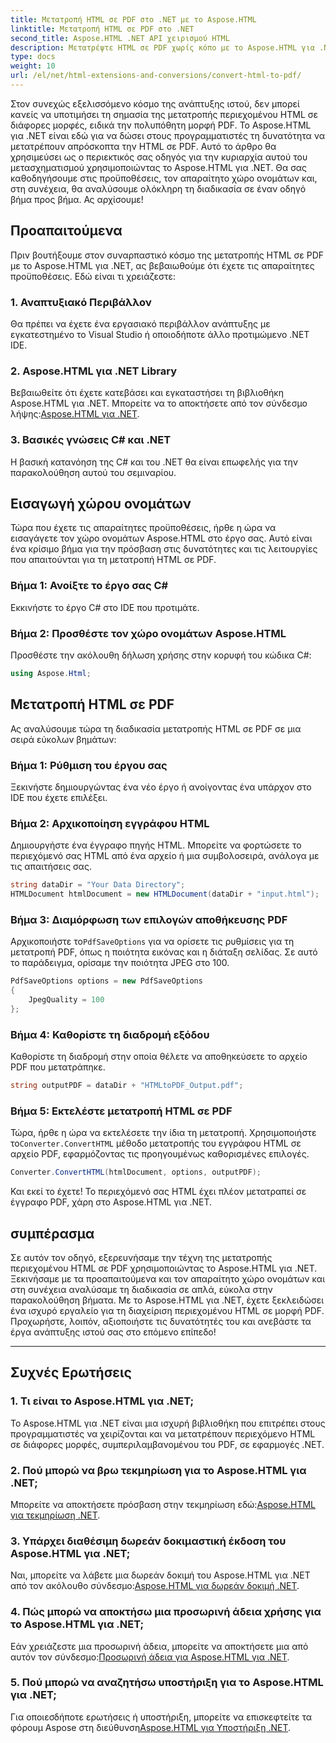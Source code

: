 ```yaml
---
title: Μετατροπή HTML σε PDF στο .NET με το Aspose.HTML
linktitle: Μετατροπή HTML σε PDF στο .NET
second_title: Aspose.HTML .NET API χειρισμού HTML
description: Μετατρέψτε HTML σε PDF χωρίς κόπο με το Aspose.HTML για .NET. Ακολουθήστε τον οδηγό βήμα προς βήμα και απελευθερώστε τη δύναμη της μετατροπής HTML σε PDF.
type: docs
weight: 10
url: /el/net/html-extensions-and-conversions/convert-html-to-pdf/
---
```


Στον συνεχώς εξελισσόμενο κόσμο της ανάπτυξης ιστού, δεν μπορεί κανείς να υποτιμήσει τη σημασία της μετατροπής περιεχομένου HTML σε διάφορες μορφές, ειδικά την πολυπόθητη μορφή PDF. Το Aspose.HTML για .NET είναι εδώ για να δώσει στους προγραμματιστές τη δυνατότητα να μετατρέπουν απρόσκοπτα την HTML σε PDF. Αυτό το άρθρο θα χρησιμεύσει ως ο περιεκτικός σας οδηγός για την κυριαρχία αυτού του μετασχηματισμού χρησιμοποιώντας το Aspose.HTML για .NET. Θα σας καθοδηγήσουμε στις προϋποθέσεις, τον απαραίτητο χώρο ονομάτων και, στη συνέχεια, θα αναλύσουμε ολόκληρη τη διαδικασία σε έναν οδηγό βήμα προς βήμα. Ας αρχίσουμε!

## Προαπαιτούμενα

Πριν βουτήξουμε στον συναρπαστικό κόσμο της μετατροπής HTML σε PDF με το Aspose.HTML για .NET, ας βεβαιωθούμε ότι έχετε τις απαραίτητες προϋποθέσεις. Εδώ είναι τι χρειάζεστε:

### 1. Αναπτυξιακό Περιβάλλον

Θα πρέπει να έχετε ένα εργασιακό περιβάλλον ανάπτυξης με εγκατεστημένο το Visual Studio ή οποιοδήποτε άλλο προτιμώμενο .NET IDE.

### 2. Aspose.HTML για .NET Library

Βεβαιωθείτε ότι έχετε κατεβάσει και εγκαταστήσει τη βιβλιοθήκη Aspose.HTML για .NET. Μπορείτε να το αποκτήσετε από τον σύνδεσμο λήψης:[Aspose.HTML για .NET](https://releases.aspose.com/html/net/).

### 3. Βασικές γνώσεις C# και .NET

Η βασική κατανόηση της C# και του .NET θα είναι επωφελής για την παρακολούθηση αυτού του σεμιναρίου.

## Εισαγωγή χώρου ονομάτων

Τώρα που έχετε τις απαραίτητες προϋποθέσεις, ήρθε η ώρα να εισαγάγετε τον χώρο ονομάτων Aspose.HTML στο έργο σας. Αυτό είναι ένα κρίσιμο βήμα για την πρόσβαση στις δυνατότητες και τις λειτουργίες που απαιτούνται για τη μετατροπή HTML σε PDF.

### Βήμα 1: Ανοίξτε το έργο σας C#

Εκκινήστε το έργο C# στο IDE που προτιμάτε.

### Βήμα 2: Προσθέστε τον χώρο ονομάτων Aspose.HTML

Προσθέστε την ακόλουθη δήλωση χρήσης στην κορυφή του κώδικα C#:

```csharp
using Aspose.Html;
```

## Μετατροπή HTML σε PDF

Ας αναλύσουμε τώρα τη διαδικασία μετατροπής HTML σε PDF σε μια σειρά εύκολων βημάτων:

### Βήμα 1: Ρύθμιση του έργου σας

Ξεκινήστε δημιουργώντας ένα νέο έργο ή ανοίγοντας ένα υπάρχον στο IDE που έχετε επιλέξει.

### Βήμα 2: Αρχικοποίηση εγγράφου HTML

Δημιουργήστε ένα έγγραφο πηγής HTML. Μπορείτε να φορτώσετε το περιεχόμενό σας HTML από ένα αρχείο ή μια συμβολοσειρά, ανάλογα με τις απαιτήσεις σας.

```csharp
string dataDir = "Your Data Directory";
HTMLDocument htmlDocument = new HTMLDocument(dataDir + "input.html");
```

### Βήμα 3: Διαμόρφωση των επιλογών αποθήκευσης PDF

 Αρχικοποιήστε το`PdfSaveOptions` για να ορίσετε τις ρυθμίσεις για τη μετατροπή PDF, όπως η ποιότητα εικόνας και η διάταξη σελίδας. Σε αυτό το παράδειγμα, ορίσαμε την ποιότητα JPEG στο 100.

```csharp
PdfSaveOptions options = new PdfSaveOptions
{
    JpegQuality = 100
};
```

### Βήμα 4: Καθορίστε τη διαδρομή εξόδου

Καθορίστε τη διαδρομή στην οποία θέλετε να αποθηκεύσετε το αρχείο PDF που μετατράπηκε.

```csharp
string outputPDF = dataDir + "HTMLtoPDF_Output.pdf";
```

### Βήμα 5: Εκτελέστε μετατροπή HTML σε PDF

 Τώρα, ήρθε η ώρα να εκτελέσετε την ίδια τη μετατροπή. Χρησιμοποιήστε το`Converter.ConvertHTML` μέθοδο μετατροπής του εγγράφου HTML σε αρχείο PDF, εφαρμόζοντας τις προηγουμένως καθορισμένες επιλογές.

```csharp
Converter.ConvertHTML(htmlDocument, options, outputPDF);
```

Και εκεί το έχετε! Το περιεχόμενό σας HTML έχει πλέον μετατραπεί σε έγγραφο PDF, χάρη στο Aspose.HTML για .NET.

## συμπέρασμα

Σε αυτόν τον οδηγό, εξερευνήσαμε την τέχνη της μετατροπής περιεχομένου HTML σε PDF χρησιμοποιώντας το Aspose.HTML για .NET. Ξεκινήσαμε με τα προαπαιτούμενα και τον απαραίτητο χώρο ονομάτων και στη συνέχεια αναλύσαμε τη διαδικασία σε απλά, εύκολα στην παρακολούθηση βήματα. Με το Aspose.HTML για .NET, έχετε ξεκλειδώσει ένα ισχυρό εργαλείο για τη διαχείριση περιεχομένου HTML σε μορφή PDF. Προχωρήστε, λοιπόν, αξιοποιήστε τις δυνατότητές του και ανεβάστε τα έργα ανάπτυξης ιστού σας στο επόμενο επίπεδο!

---

## Συχνές Ερωτήσεις

### 1. Τι είναι το Aspose.HTML για .NET;

Το Aspose.HTML για .NET είναι μια ισχυρή βιβλιοθήκη που επιτρέπει στους προγραμματιστές να χειρίζονται και να μετατρέπουν περιεχόμενο HTML σε διάφορες μορφές, συμπεριλαμβανομένου του PDF, σε εφαρμογές .NET.

### 2. Πού μπορώ να βρω τεκμηρίωση για το Aspose.HTML για .NET;

 Μπορείτε να αποκτήσετε πρόσβαση στην τεκμηρίωση εδώ:[Aspose.HTML για τεκμηρίωση .NET](https://reference.aspose.com/html/net/).

### 3. Υπάρχει διαθέσιμη δωρεάν δοκιμαστική έκδοση του Aspose.HTML για .NET;

 Ναι, μπορείτε να λάβετε μια δωρεάν δοκιμή του Aspose.HTML για .NET από τον ακόλουθο σύνδεσμο:[Aspose.HTML για δωρεάν δοκιμή .NET](https://releases.aspose.com/).

### 4. Πώς μπορώ να αποκτήσω μια προσωρινή άδεια χρήσης για το Aspose.HTML για .NET;

Εάν χρειάζεστε μια προσωρινή άδεια, μπορείτε να αποκτήσετε μια από αυτόν τον σύνδεσμο:[Προσωρινή άδεια για Aspose.HTML για .NET](https://purchase.aspose.com/temporary-license/).

### 5. Πού μπορώ να αναζητήσω υποστήριξη για το Aspose.HTML για .NET;

 Για οποιεσδήποτε ερωτήσεις ή υποστήριξη, μπορείτε να επισκεφτείτε τα φόρουμ Aspose στη διεύθυνση[Aspose.HTML για Υποστήριξη .NET](https://forum.aspose.com/).